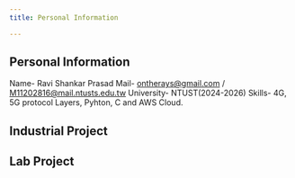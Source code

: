 ```yaml
---
title: Personal Information

---
```


## Personal Information

Name- Ravi Shankar Prasad
Mail- ontherays@gmail.com / M11202816@mail.ntusts.edu.tw
University- NTUST(2024-2026)
Skills- 4G, 5G protocol Layers, Pyhton, C and AWS Cloud.

## Industrial Project

## Lab Project